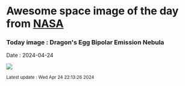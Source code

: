
# Awesome space image of the day from [NASA](https://api.nasa.gov/)

### Today image : Dragon's Egg Bipolar Emission Nebula
Date : 2024-04-24

![](https://apod.nasa.gov/apod/image/2404/DragonsEgg_Prangley_960.jpg)

<small>Latest update : Wed Apr 24 22:13:26 2024</small>
        